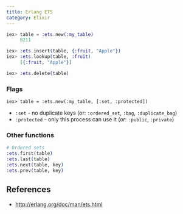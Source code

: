 ```yaml
---
title: Erlang ETS
category: Elixir
---
```


```elixir
iex> table = :ets.new(:my_table)
     8211

iex> :ets.insert(table, {:fruit, "Apple"})
iex> :ets.lookup(table, :fruit)
     [{:fruit, "Apple"}]

iex> :ets.delete(table)
```

### Flags

```
iex> table = :ets.new(:my_table, [:set, :protected])
```

- `:set` - no duplicate keys (or: `:ordered_set`, `:bag`, `:duplicate_bag`)
- `:protected` - only this process can use it (or: `:public`, `:private`)

### Other functions

```elixir
# Ordered sets
:ets.first(table)
:ets.last(table)
:ets.next(table, key)
:ets.prev(table, key)
```

## References

* <http://erlang.org/doc/man/ets.html>
